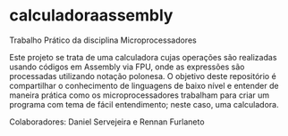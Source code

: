 # calculadoraassembly
Trabalho Prático da disciplina Microprocessadores

Este projeto se trata de uma calculadora cujas operações são realizadas usando códigos em Assembly via FPU, onde as expressões são processadas utilizando notação polonesa.
O objetivo deste repositório é compartilhar o conhecimento de linguagens de baixo nível e entender de maneira prática como os microprocessadores trabalham para criar um programa com tema de fácil entendimento; neste caso, uma calculadora.

Colaboradores: Daniel Servejeira e Rennan Furlaneto
